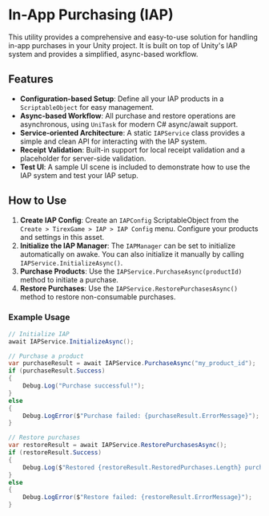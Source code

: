 # In-App Purchasing (IAP)

This utility provides a comprehensive and easy-to-use solution for handling in-app purchases in your Unity project. It is built on top of Unity's IAP system and provides a simplified, async-based workflow.

## Features

- **Configuration-based Setup**: Define all your IAP products in a `ScriptableObject` for easy management.
- **Async-based Workflow**: All purchase and restore operations are asynchronous, using `UniTask` for modern C# async/await support.
- **Service-oriented Architecture**: A static `IAPService` class provides a simple and clean API for interacting with the IAP system.
- **Receipt Validation**: Built-in support for local receipt validation and a placeholder for server-side validation.
- **Test UI**: A sample UI scene is included to demonstrate how to use the IAP system and test your IAP setup.

## How to Use

1.  **Create IAP Config**: Create an `IAPConfig` ScriptableObject from the `Create > TirexGame > IAP > IAP Config` menu. Configure your products and settings in this asset.
2.  **Initialize the IAP Manager**: The `IAPManager` can be set to initialize automatically on awake. You can also initialize it manually by calling `IAPService.InitializeAsync()`.
3.  **Purchase Products**: Use the `IAPService.PurchaseAsync(productId)` method to initiate a purchase.
4.  **Restore Purchases**: Use the `IAPService.RestorePurchasesAsync()` method to restore non-consumable purchases.

### Example Usage

```csharp
// Initialize IAP
await IAPService.InitializeAsync();

// Purchase a product
var purchaseResult = await IAPService.PurchaseAsync("my_product_id");
if (purchaseResult.Success)
{
    Debug.Log("Purchase successful!");
}
else
{
    Debug.LogError($"Purchase failed: {purchaseResult.ErrorMessage}");
}

// Restore purchases
var restoreResult = await IAPService.RestorePurchasesAsync();
if (restoreResult.Success)
{
    Debug.Log($"Restored {restoreResult.RestoredPurchases.Length} purchases.");
}
else
{
    Debug.LogError($"Restore failed: {restoreResult.ErrorMessage}");
}
```

